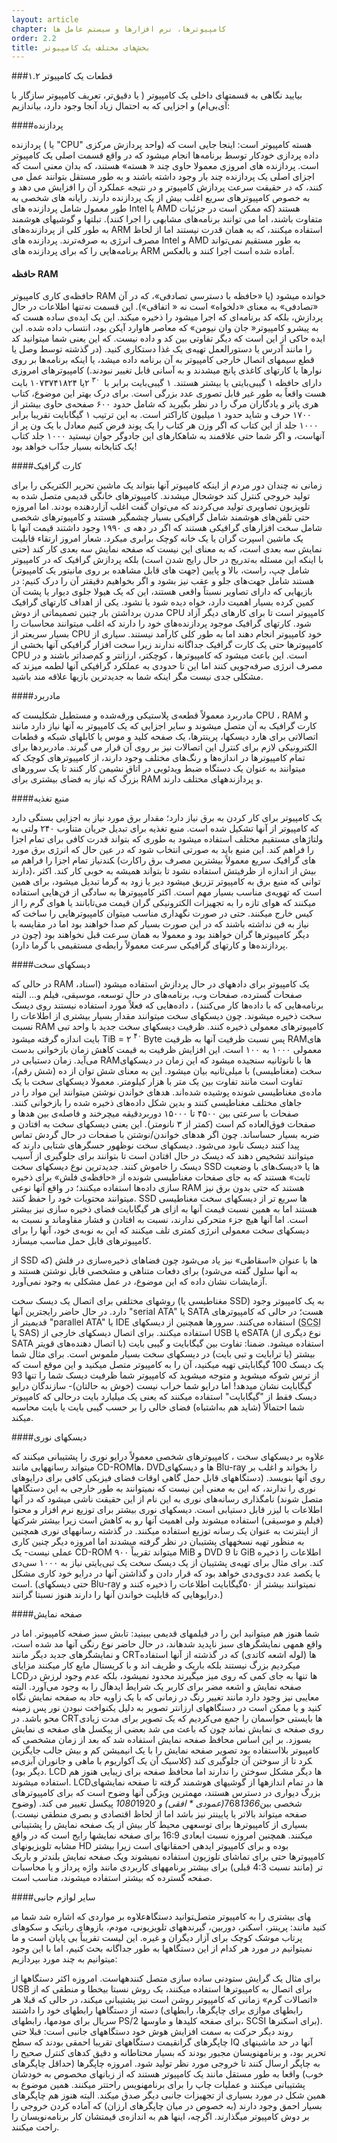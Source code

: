 ```yaml
---
layout: article
chapter: کامپیوترها، نرم افزارها و سیستم عامل ها
order: 2.2
title: بخش‌های مختلف یک کامپیوتر
---
```

###۱.۲ قطعات یک کامپیوتر

بیایید نگاهی به قسمتهای داخلی یک کامپیوتر ( یا دقیق‌تر، تعریف کامپیوتر سازگار با آی‌بی‌ام) و اجزایی که به احتمال زیاد آنجا وجود دارد، بیاندازیم:


####پردازنده

پردازنده ( یا "CPU" واحد پردازش مرکزی) هسته کامپیوتر است: اینجا جایی است که داده پردازی خودکار توسط برنامه‌‏ها انجام می‏شود که در واقع قسمت اصلی یک کامپیوتر است. پردازنده های امروزی معمولا حاوی چند « هسته» هستند، که بدان معنی است که اجزای اصلی یک پردازنده چند بار وجود داشته باشند و به طور مستقل بتوانند عمل می کنند، که در حقیقت سرعت پردازش کامپیوتر و در نتیجه عملکرد آن را افزایش می دهد و به خصوص کامپیوترهای سریع اغلب بیش از یک پردازنده  دارند. رایانه های شخصی به طور معمول شامل پردازنده های Intel یا AMD هستند (که ممکن است در جزئیات متفاوت باشند، اما می توانند برنامه‌‏های مشابهی را اجرا کنند). تبلت‏ها و گوشی‏های هوشمند به طور کلی از پردازنده‌های ARM استفاده می‏کنند، که به همان قدرت نیستند اما از لحاظ مصرف انرژی به صرفه‏‌ترند. پردازنده های Intel و AMD به طور مستقیم نمی‌تواند برنامه‏‌هایی را که برای پردازنده های ARM آماده شده است اجرا کنند و بالعکس.


#### حافظه RAM  

حافظه‌ی کاری کامپیوتر RAM خوانده می‏شود (یا «حافظه با دسترسی تصادفی»، که در آن «تصادفی» به معنای «دلخواه»  است نه « اتفاقی»). این قسمت نه‌تنها اطلاعات در حال پردازش، بلکه کد برنامه‌‏‏ای که اجرا می‏شود را ذخیره می‏کند.
این یک ایده‌‏ی ساده هست که به پیشرو کامپیوتر« جان وان نیومن» که معاصر هاوارد آیکن بود، انتساب داده شده. این ایده حاکی از این است که دیگر تفاوتی بین کد و داده نیست. که این یعنی شما می‏توانید کد را مانند آدرس یا دستورالعمل تهیه‌‏ی یک غذا دستکاری کنید. (در گذشته توسط وصل یا قطع سیم‏های اتصال خارجی کامپیوتر به آن برنامه داده می‏شد، یا اینکه برنامه‌‏ها بر روی نوار‏ها یا کارت‏های کاغذی پانچ می‏شدند و به آسانی قابل تغییر نبودند.)
کامپیوترهای امروزی دارای حافظه ۱ گیبی‌بایتی یا بیشتر هستند. ۱ گیبی‌بایت برابر با <span dir=ltr> ۲ <sup> ۳۰ </sup> </span>  یا ۱۰۷۳۷۴۱۸۲۴ بایت هست واقعاً به طور غیر قابل تصوری عدد بزرگی است. برای درک بهتر این موضوع، کتاب هری پاتر و یادگاران مرگ را در نظر بگیرید که شامل حدود ۶۰۰ صفحه‏‌ی حاوی بیشتر از ۱۷۰۰ حرف و شاید حدود ۱ میلیون کاراکتر است. به این ترتیب ۱ گیگابایت تقریبا برابر ۱۰۰۰ جلد از این کتاب  که اگر وزن هر کتاب را یک پوند فرض کنیم معادل با یک ون پر از آنهاست، و اگر شما حتی علاقمند به شاهکار‏های این جادوگر جوان نیستید ۱۰۰۰ جلد کتاب یک کتابخانه بسیار جذّاب خواهد بود!

####کارت گرافیک

زمانی نه چندان دور مردم از اینکه کامپیوتر آن‏ها بتواند یک ماشین تحریر الکتریکی را برای تولید خروجی کنترل کند خوشحال می‏شدند. کامپیوترهای خانگی قدیمی متصل شده به تلویزیون تصاویری تولید می‌کردند که می‌‏توان گفت اغلب آزاردهنده بودند. اما امروزه حتی تلفن‏‌های هوشمند شامل گرافیکی بسیار چشمگیر هستند و کامپیوترهای شخصی شامل سخت افزارهای گرافیکی هستند که اگر در دهه‏ ی ۱۹۹۰ وجود داشتند قیمت آن‏ها با یک ماشین اسپرت گران یا یک خانه کوچک برابری می‏کرد. شعار امروز ارتقاء قابلیت نمایش سه بعدی است، که به معنای این نیست که صفحه نمایش سه بعدی کار کند (حتی با اینکه این مسئله به‌تدریج در حال رایج شدن است) بلکه پردازش گرافیک که در کامپیوتر شامل چپ، راست، بالا و پایین (جهت ‏های قابل مشاهده بر روی مانیتور یک کامپیوتر) هستند شامل جهت‌‏های جلو و عقب نیز بشود و اگر بخواهیم دقیق‏تر آن را درک کنیم: در بازی‏هایی که دارای تصاویر نسبتاً واقعی هستند، این که یک هیولا جلوی دیوار یا پشت آن کمین کرده بسیار اهمیت دارد، خواه دیده شود یا نشود. یکی از اهداف کارت‏های گرافیک مدرن برداشتن بار چنین تصمیماتی از دوش CPU کامپیوتر است تا برای کارهای دیگر آزاد شود. کارت‏های گرافیک موجود پردازنده‌‏های خود را دارند که اغلب می‏توانند محاسبات را بسیار سریع‏تر از CPU خود کامپیوتر انجام دهند اما به طور کلی کارآمد نیستند.
سیاری از کامپیوترها حتی یک کارت گرافیک جداگانه ندارند زیرا سخت افزار گرافیکی آنها بخشی از CPU است. این باعث می‏شود که کامپیوترها ، کوچکتر، ارزانتر و کم‌‏صدا‏تر باشند و در مصرف انرژی صرفه‏‌جویی کنند اما این تا حدودی به عملکرد گرافیکی آن‏ها لطمه می‏زند که مشکلی جدی‌ نیست مگر اینکه شما به جدیدترین بازی‏ها علاقه مند باشید.

####مادربرد

مادربرد معمولاً قطعه‌‏‏ی پلاستیکی ورقه‌‏شده و مستطیل شکلیست که CPU ، RAM و کارت گرافیک به آن متصل می‏شوند و سایر اجزایی که یک کامپیوتر به آنها نیاز دارد مانند اتصالاتی برای هارد دیسک‏ها، پرینترها، یک صفحه کلید و موس یا کابل‏های شبکه و قطعات الکترونیکی لازم برای کنترل این اتصالات نیز بر روی آن قرار می گیرند. مادربردها برای تمام کامپیوترها در اندازه‏‌ها و رنگ‏‌های مختلف وجود دارند، از کامپیوترهای کوچک که می‏توانند به عنوان یک دستگاه ضبط ویدئویی در اتاق نشیمن کار کنند تا یک سرور‏های بزرگ که نیاز به فضای بیشتری برای RAM و پردازنده‏های مختلف دارند.

####منبع تغذیه  

یک کامپیوتر برای کار کردن به برق نیاز دارد؛ مقدار برق مورد نیاز به اجزایی بستگی دارد که کامپیوتر از آنها تشکیل شده است. منبع تغذیه برای تبدیل جریان متناوب ۲۴۰ ولتی به ولتاژهای مستقیم مختلف استفاده می‏شود به طوری که بتواند قدرت کافی برای تمام اجزا را فراهم کند. این منبع باید به صورتی انتخاب شود که در عین حال که انرژی برق مورد نیاز تمام اجزا را فراهم می‎کند (کارت‎‏‌های گرافیک سریع معمولاً بیشترین مصرف برق را دارند)، بیش از اندازه از ظرفیتش استفاده نشود تا بتواند همیشه به خوبی کار کند.
اکثر توانی که منبع برق به کامپیوتر تزریق می‏شود دیر یا زود به گرما تبدیل می‏شود، برای همین است که تهویه‌‏ی مناسب بسیار مهم است. اکثر کامپیوتر‏ها به سادگی از فن‌‏هایی استفاده می‏کنند که هوای تازه را به تجهیزات الکترونیکی گران قیمت می‌‏تابانند یا هوای گرم را از کیس خارج می‏کنند. حتی در صورت نگهداری مناسب می‏توان کامپیوتر‏هایی را ساخت که نیاز به فن نداشته باشند که در این صورت بسیار کم صدا خواهند بود اما در مقایسه با دیگر کامپیوتر‏ها گران خواهند بود و معمولا به همان سرعت قبل نخواهند بود (چون در پردازنده‌‏ها و کارت‏های گرافیکی سرعت معمولاً رابطه‌ی مستقیمی با گرما دارد).

####دیسک‏های سخت  

در حالی که RAM یک کامپیوتر برای داده‏های در حال پردازش استفاده می‏شود (اسناد، صفحات گسترده، صفحات وب، برنامه‏‌های در حال توسعه، موسیقی، فیلم و... البته برنامه‌‏هایی که با داده‌‏ها کار می‌‏کنند) ، داده‌‏هایی که فعلاً مورد استفاده نیستند روی دیسک سخت ذخیره می‏شوند. چون دیسک‏های سخت می‏توانند مقدار بسیار بیشتری از اطلاعات را نسبت RAM کامپیوتر‏های معمولی ذخیره کنند. ظرفیت دیسک‏های سخت جدید با واحد تبی بایت اندازه گرفته می‏شود TiB = <span dir=ltr> ۲ <sup> ۴۰ </sup> </span> Byte پس نسبت ظرفیت آن‏ها  به ظرفیت RAMهای معمولی ۱۰۰۰ به ۱۰۰ است.
این افزایش ظرفیت به قیمت کاهش زمان بازخوانی بدست می‌‏آید. زمان دستیابی در RAMها با نانوثانیه سنجیده می‏شود که این زمان در دیسک‏های سخت (مغناطیسی) با میلی‌ثانیه بیان می‏شود. این به معنای شش توان از ده (شش رقم)، تفاوت است مانند تفاوت بین یک متر با هزار کیلومتر.
معمولا دیسک‏های سخت با یک ماده‌‏ی مغناطیسی شونده پوشیده شده‌‏اند. هد‌های خواندن نوشتن می‏توانند این مواد را در جاهای مختلف مغناطیسی کنند و بدین شکل داده‏‌های ذخیره شده را بازخوانی کنند. صفحات با سرعتی بین ۴۵۰۰ تا ۱۵۰۰۰ دوربردقیقه می‏چرخند و فاصله‏‌ی بین هدها و صفحات فوق‏‌العاده کم است (کم‏تر از ۳ نانومتر). این یعنی دیسک‏های سخت به افتادن و ضربه بسیار حساس‏اند. چون اگر هد‌های خواندن/نوشتن با صفحات در حال گردش تماس پیدا کنند دیسک نابود می‏‌شود.
دیسک‏های سخت نوظهور حسگرهای شتابی دارند که می‏توانند تشخیص دهند که دیسک در حال افتادن است تا بتوانند برای جلوگیری از آسیب دیسک را خاموش کنند.
جدیدترین نوع دیسک‏های سخت SSD ها یا «دیسک‏‌های با وضعیت ثابت» هستند که به جای صفحات مغناطیسی شونده از «حافظه‌‏ی فلش» برای ذخیره سازی داده‌‏ها استفاده می‏کنند؛ در واقع آن‏ها نوعی RAM هستند که حتی بدون برق نیز می‏توانند محتویات خود را حفظ کنند. SSD ها سریع تر از دیسک‏های سخت مغناطیسی هستند اما به همین نسبت قیمت آن‏ها به ازای هر گیگابایت فضای ذخیره سازی نیز بیشتر است. اما آن‏ها هیچ جزء متحرکی ندارند، نسبت به افتادن و فشار مقاوم‏اند و نسبت به دیسک‏های سخت معمولی انرژی کمتری تلف می‏کنند که این به نوبه‌‏ی خود، آن‏ها را برای کامپیوتر‏های قابل حمل مناسب می‏سازد.

از SSD ها با عنوان «اسقاطی» نیز یاد می‌شود چون فضاهای ذخیره‌سازی در فلش (که به آنها سلول گفته می‌شود) برای دفعات متناهی و مشخصی قابل نوشتن هستند و آزمایشات نشان داده که این موضوع، در عمل مشکلی به وجود نمی‌آورد.

روش‏های مختلفی برای اتصال یک دیسک سخت (مغناطیسی یا SSD) به یک کامپیوتر وجود دارد. در حال حاضر رایج‏ترین آن‏ها "serial ATA"  یا SATA هست؛ در حالی که کامپیوتر‏های قدیمی‏تر از "parallel ATA" یا IDE استفاده می‌‏کنند. سرور‏ها همچنین از دیسک‏های (<abbr title="​Serial Attached SCSI">SCSI</abbr > یا SAS) استفاده می‏کنند. برای اتصال دیسک‏های خارجی از USB یا eSATA (نوع دیگری از SATA با اتصال دهنده‏‌های قوی‏تر) استفاده می‏شود.
ضمنا: تفاوت بین گیگابایت و گیبی بایت بیشتر (یا ترابایت و تبی بایت) در دیسک‏های سخت بسیار ملموس است. برای مثال شما یک دیسک 100 گیگابایتی تهیه می‏کنید، آن را به کامپیوتر متصل می‏کنید و این موقع است که از ترس شوکه می‏شوید و متوجه می‏شوید که کامپیوتر شما ظرفیت دیسک شما را تنها 93 گیگابایت نشان می‏دهد! اما درایو شما خراب نیست (خوش به حالتان)- سازندگان درایو دیسک فقط از "گیگابایت" استفاده می‏کنند که یعنی یک میلیارد بایت درحالی که کامپیوتر شما احتمالاً (شاید هم به‌اشتباه) فضای خالی را بر حسب گیبی بایت یا  بایت محاسبه می‏کند.

####دیسک‏های نوری  

علاوه بر دیسک‏های سخت ، کامپیوترهای شخصی معمولاً درایو نوری را پشتیبانی می‏کنند که می‏تواند رسانه‏هایی مانند CD-ROMها، DVDها و دیسک‏های Blu-ray را بخواند و اغلب بر روی آن‏ها بنویسد. (دستگاه‏های قابل حمل گاهی اوقات فضای فیزیکی کافی برای درایو‏های نوری را ندارند، که این به معنی این نیست که نمی‏توانند به طور خارجی به این دستگاه‏ها متصل شوند) نامگذاری رسانه‏‌های نوری به این نام از این حقیقت ناشی می‏شود که در آنها اطلاعات با لیزر قابل دستیابی است. دیسک‏های نوری بیشتر برای توزیع نرم افزار و محتوا (فیلم و موسیقی) استفاده می‏شوند ولی اهمیت آنها رو به کاهش است زیرا بیشتر شرکت‏ها از اینترنت به عنوان یک رسانه توزیع استفاده می‏کنند.
در گذشته رسانه‏های نوری همچنین به منظور تهیه نسخه‏های پشتیبان در نظر گرفته می‏شدند اما امروزه دیگر چنین کاری عملی نیست- یک CD-ROM می‏تواند تقریباً ۹۰۰ MiB و DVD تا 9 GiB اطلاعات را ذخیره کند. برای مثال برای تهیه‌‏ی پشتیبان از یک دیسک سخت  یک تبی‌بایتی نیاز به ۱۰۰۰ سی‌دی یا یکصد عدد دی‌وی‌دی خواهد بود که قرار دادن و گذاشتن آن‏ها در درایو خود کاری مشکل است. (حتی دیسک‏های ‌‌Blu-ray  نمی‏توانند بیشتر از ۵۰گیگابایت اطلاعات را ذخیره کنند و درایوهایی که قابلیت خواندن آن‏ها را دارند هنوز نسبتا گرانند.)

####صفحه نمایش
 
شما هنوز هم می‏توانید ابن را در فیلم‏های قدیمی ببینید: تابش سبز صفحه کامپیوتر. اما در واقع همه‏ی نمایشگرهای سبز ناپدید شده‏اند، در حال حاضر نوع رنگی آن‏ها مد شده است، و نمایشگرهای جدید دیگر مانند CRT‏ها (لوله اشعه کاتدی) که در گذشته از آن‏ها استفاده می‏کردیم بزرگ نیستند بلکه باریک و ظریف اند و با کریستال مایع کار می‏کنند مزایای LCD‏ها تنها به جای کمی که روی میز می‏گیرند محدود نمی‏شود، بلکه عدم وجود لرزش در صفحه نمایش و اشعه مضر برای کاربر یک شرایط ایده‏آل را به وجود می‏‌آورد. البته معایبی نیز وجود دارد مانند تغییر رنگ در زمانی که با یک زاویه حاد به صفحه نمایش نگاه کنید و یا ممکن است در دستگاه‏های ارزان‏تر تصویر به دلیل یکنواخت نبودن نور پس زمینه محو باشد.
در CRT‏ها بایستی حواسمان را جمع می‌‏کردیم که یک تصویر برای مدت زیادی روی صفحه ی نمایش نماند چون که باعث می شد بعضی از پیکسل های صفحه ی نمایش بسوزد. بر این اساس محافظ صفحه نمایش استفاده شد که بعد از زمان مشخصی که کامپیوتر بلا‏استفاده بود تصویر صفحه نمایش را با یک انیمیشن کم و بیش جالب جایگزین می‎کرد تا از سوختن آن جلوگیری کند (کلاسیک آن یک آکواریوم با ماهی و جانوران آبزی دیگر بود). LCD ها دیگر مشکل سوختن را ندارند اما محافظ صفحه برای زیبایی هنوز هم استفاده می‏شوند.
LCDها در تمام اندازه‏ها از گوشی‏های هوشمند گرفته تا صفحه نمایش‏های بزرگ دیواری در دسترس هستند، مهمترین ویژگی آن‏ها وضوح است که برای کامپیوترهای شخصی بین768*1366(عمودی * افقی) و 1080*1920 پیکسل تغییر می ‏کند. (وضوح صفحه می‏تواند بالاتر یا پایین‏تر نیز باشد اما از لحاظ اقتصادی و بصری منطقی نیست.) بسیاری از کامپیوترها برای توسعه‏ی محیط کار بیش از یک صفحه نمایش را پشتیبانی می‏کنند.
همچنین امروزه نسبت ابعادی 16:9 برای صفحه نمایش‏ها رایج است که در واقع مشابه تلویزیون‏های HD بوده و برای کامپیوتر ایده‏ی احمقانه‏ای است زیرا بیشتر کامپیوترها حتی برای تماشای تلوزیون استفاده نمی‏شوند ویک صفحه نمایش بلندتر و باریک تر (مانند نسبت 4:3 قبلی) برای بیشتر برنامه‏های کاربردی مانند واژه پرداز و یا محاسبات صفحه گسترده که بیشتر استفاده می‏شوند، مناسب است.

####سایر لوازم جانبی
  
علاوه بر مواردی که اشاره شد شما می‎‏توانید دستگاه‎های بیشتری را به کامپیوتر متصل کنید مانند: پرینتر، اسکنر، دوربین، گیرنده‏های تلویزیونی، مودم، بازوهای رباتیک و سکو‏های پرتاب موشک‏ کوچک برای آزار دیگران و غیره. این لیست تقریباً بی پایان است و ما نمی‏توانیم در مورد هر کدام از این دستگاه‏ها به طور جداگانه بحث کنیم، اما با این وجود می‏توانیم به چند مورد بپردازیم:



برای مثال یک گرایش ستودنی ساده سازی متصل کننده‏هاست. امروزه اکثر دستگاه‏ها از USB برای اتصال به کامپیوتر‏ها استفاده می‏کنند، یک روش نسبتا بی‏خطا و منطقی که از «اتصالات گرم» زمانی که کامپیوتر روشن است نیز پشتیبانی می‏کند، در حالی که قبلا هر دسته از دستگاه‏ها رابط‏های خود را داشتند (رابط‏های موازی برای چاپگرها، رابط‏های سریال برای مودم‏ها، رابط‏های PS/2 برای صفحه کلید‏ها و ماوس‏ها، SCSI برای اسکنر‏ها).
روند دیگر حرکت به سمت افزایش هوش خود دستگاه‏های جانبی است: قبلا حتی چاپگرهای گرانقیمت دستگاه‏های تقریبا احمقی بودند که سطح IQ آن‏ها در حد ماشین‏های تحریر بود، و برنامه‏نویسان مجبور بودند که بسیار محتاطانه و دقیق کد‏های کنترل صحیح را به چاپگر ارسال کنند تا خروجی مورد نظر تولید شود. امروزه چاپگر‏ها (حداقل چاپگر‏های خوب) واقعا به طور مستقل مانند یک کامپیوتر هستند که از زبان‏های مخصوص به خودشان پشتیبانی می‏کنند و عملیات چاپ را برای برنامه‏نویس راحت‏تر می‏کنند. همین موضوع به همین شکل در مورد بسیاری از تجهیزات جانبی دیگر صدق می‏کند.
البته هنوز هم چاپگر‏های بسیار احمق وجود دارند (به خصوص در میان چاپگر‏های ارزان) که آماده کردن خروجی را بر دوش کامپیوتر می‏گذارند. اگرچه، این‏ها هم به اندازه‌‏ی قیمتشان کار برنامه‌نویسان را راحت می‏کنند.
